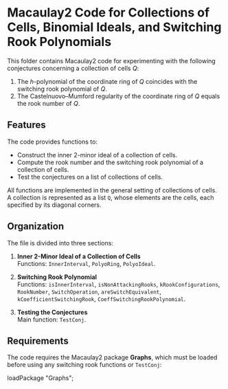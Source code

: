 # Macaulay2 Code for Collections of Cells, Binomial Ideals, and Switching Rook Polynomials

This folder contains Macaulay2 code for experimenting with the following conjectures concerning a collection of cells $Q$:

1. The $h$-polynomial of the coordinate ring of $Q$ coincides with the switching rook polynomial of $Q$.
2. The Castelnuovo–Mumford regularity of the coordinate ring of $Q$ equals the rook number of $Q$.

## Features

The code provides functions to:

- Construct the inner 2-minor ideal of a collection of cells.
- Compute the rook number and the switching rook polynomial of a collection of cells.
- Test the conjectures on a list of collections of cells.

All functions are implemented in the general setting of collections of cells.  
A collection is represented as a list `Q`, whose elements are the cells, each specified by its diagonal corners.  

## Organization

The file is divided into three sections:

1. **Inner 2-Minor Ideal of a Collection of Cells**  
   Functions: `InnerInterval`, `PolyoRing`, `PolyoIdeal`.

2. **Switching Rook Polynomial**  
   Functions: `isInnerInterval`, `isNonAttackingRooks`, `kRookConfigurations`,  
   `RookNumber`, `SwitchOperation`, `areSwitchEquivalent`,  
   `kCoefficientSwitchingRook`, `CoeffSwitchingRookPolynomial`.

3. **Testing the Conjectures**  
   Main function: `TestConj`.

## Requirements

The code requires the Macaulay2 package **Graphs**, which must be loaded before using any switching rook functions or `TestConj`:

loadPackage "Graphs";

